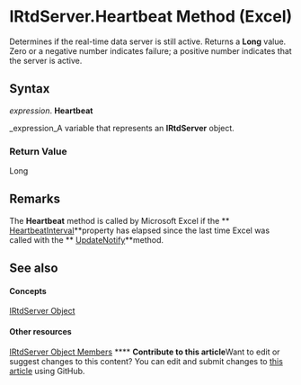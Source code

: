 
# IRtdServer.Heartbeat Method (Excel)

Determines if the real-time data server is still active. Returns a  **Long** value. Zero or a negative number indicates failure; a positive number indicates that the server is active.


## Syntax

 _expression_. **Heartbeat**

 _expression_A variable that represents an  **IRtdServer** object.


### Return Value

Long


## Remarks

The  **Heartbeat** method is called by Microsoft Excel if the ** [HeartbeatInterval](45a3df85-59c1-fedb-e94b-8f011601fc72.md)**property has elapsed since the last time Excel was called with the  ** [UpdateNotify](e3ae5a7e-4d8c-9eba-62ab-a24d1045bc77.md)**method.


## See also


#### Concepts


 [IRtdServer Object](6a85aa64-9514-74bb-3c63-141275f1b671.md)
#### Other resources


 [IRtdServer Object Members](90baa971-8dc0-b4b9-77c4-72530f1aaf21.md)
****   **Contribute to this article**Want to edit or suggest changes to this content? You can edit and submit changes to  [this article](https://github.com/jhershey00/VBA_Excel_Test/OpenXMLCon/articles/9dc61d35-30cb-fcbe-6aaf-acb2df61d535.md) using GitHub.

